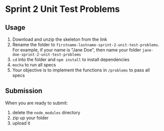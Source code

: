 # Sprint 2 Unit Test Problems

## Usage

1. Download and unzip the skeleton from the link
2. Rename the folder to `firstname-lastname-sprint-2-unit-test-problems`. For
   example, if your name is "Jane Doe", then name your folder
   `jane-doe-sprint-2-unit-test-problems`
3. `cd` into the folder and `npm install` to install dependencies
4. `mocha` to run all specs
5. Your objective is to implement the functions in `/problems` to pass all specs

## Submission

When you are ready to submit:

1. delete the `node_modules` directory
2. zip up your folder
3. upload it